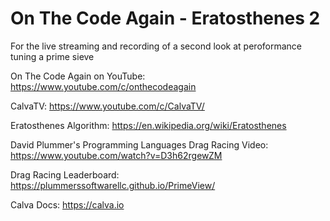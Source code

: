 # On The Code Again - Eratosthenes 2

For the live streaming and recording of a second look at peroformance tuning a prime sieve

On The Code Again on YouTube: https://www.youtube.com/c/onthecodeagain

CalvaTV: https://www.youtube.com/c/CalvaTV/

Eratosthenes Algorithm: https://en.wikipedia.org/wiki/Eratosthenes

David Plummer's Programming Languages Drag Racing Video: https://www.youtube.com/watch?v=D3h62rgewZM

Drag Racing Leaderboard: https://plummerssoftwarellc.github.io/PrimeView/

Calva Docs: https://calva.io
